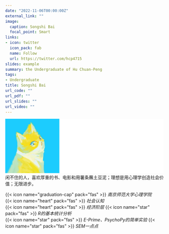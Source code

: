 ```yaml
---
date: "2022-11-06T00:00:00Z"
external_link: ""
image:
  caption: Songshi Bai
  focal_point: Smart
links:
- icon: twitter
  icon_pack: fab
  name: Follow
  url: https://twitter.com/hcp4715
slides: example
summary: the Undergraduate of Hu Chuan-Peng
tags:
- Undergraduate
title: Songshi Bai
url_code: ""
url_pdf: ""
url_slides: ""
url_video: ""
---
```

![](images/bss1.png)
闲不住的人，喜欢厚重的书、电影和用薯条蘸土豆泥；理想是用心理学创造社会价值；无限进步。

{{< icon name="graduation-cap" pack="fas" >}} _南京师范大学心理学院_  
{{< icon name="heart" pack="fas" >}} _社会认知_  
{{< icon name="heart" pack="fas" >}} _经济阶层_ 
{{< icon name="star" pack="fas" >}} _R的基本统计分析_  
{{< icon name="star" pack="fas" >}} _E-Prime、PsychoPy的简单实验_ 
{{< icon name="star" pack="fas" >}} _SEM一点点_ 


